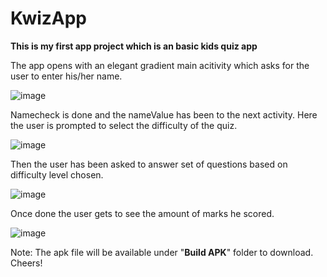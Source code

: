 # KwizApp
**This is my first app project which is an basic kids quiz app**

The app opens with an elegant gradient main acitivity which asks for the user to enter his/her name.

![image](https://github.com/RaghulGopinathan/KwizApp/assets/58162004/5a73d959-030b-4f11-82c7-a8ee81ca7c0b)

Namecheck is done and the nameValue has been to the next activity. Here the user is prompted to select the difficulty of the quiz.

![image](https://github.com/RaghulGopinathan/KwizApp/assets/58162004/6be13025-f644-406e-89ae-f5ad8b40df95)

Then the user has been asked to answer set of questions based on difficulty level chosen.

![image](https://github.com/RaghulGopinathan/KwizApp/assets/58162004/ade9b6db-dfa5-4602-94e2-65e2af4a27ea)

Once done the user gets to see the amount of marks he scored.

![image](https://github.com/RaghulGopinathan/KwizApp/assets/58162004/02967160-63c0-4ac4-b4af-489d68ba0e74)

Note: The apk file will be available under "**Build APK**" folder to download. Cheers!


